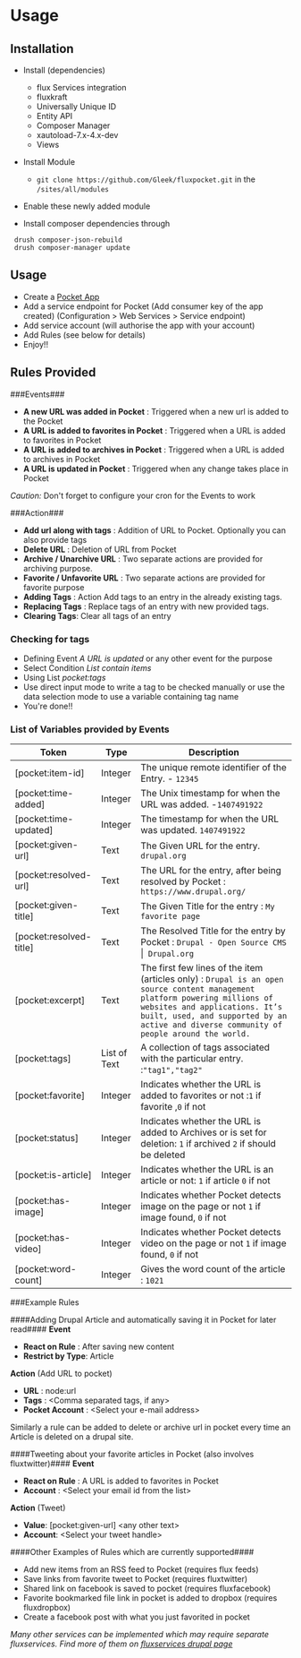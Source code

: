 Usage
======


Installation
------------

- Install (dependencies)
  - flux Services integration
  - fluxkraft
  - Universally Unique ID
  - Entity API
  - Composer Manager
  - xautoload-7.x-4.x-dev
  - Views

- Install Module
  - `git clone https://github.com/Gleek/fluxpocket.git` in the `/sites/all/modules`
- Enable these newly added module
- Install composer dependencies through
```
 drush composer-json-rebuild
 drush composer-manager update
```


Usage
-------

- Create a [Pocket App](http://getpocket.com/developer/apps/new)
- Add a service endpoint for Pocket (Add consumer key of the app created) (Configuration > Web Services > Service endpoint)
- Add service account (will authorise the app with your account)
- Add Rules (see below for details)
- Enjoy!!


Rules Provided
-----------------

###Events###
  - **A new URL was added in Pocket** : Triggered when a new url is added to the Pocket
  - **A URL is added to favorites in Pocket** : Triggered when a URL is added to favorites in Pocket
  - **A URL is added to archives in Pocket** : Triggered when a URL is added to archives in Pocket
  - **A URL is updated in Pocket** : Triggered when any change takes place in Pocket

*Caution:* Don't forget to configure your cron for the Events to work

###Action###
  - **Add url along with tags** : Addition of URL to Pocket. Optionally you can also provide tags
  - **Delete URL** : Deletion of URL from Pocket
  - **Archive / Unarchive URL** : Two separate actions are provided for archiving purpose.
  - **Favorite / Unfavorite URL** : Two separate actions are provided for favorite purpose
  - **Adding Tags** : Action Add tags to an entry in the already existing tags.
  - **Replacing Tags** : Replace tags of an entry with new provided tags.
  - **Clearing Tags**: Clear all tags of an entry


### Checking for tags ###

- Defining Event *A URL is updated* or any other event for the purpose
- Select Condition *List contain items*
- Using List *pocket:tags*
- Use direct input mode to write a tag to be checked manually or use the data selection mode to use a variable containing tag name
- You're done!!

### List of Variables provided by Events ###

|Token                   | Type         | Description                                                                                |
|------------------------|--------------|--------------------------------------------------------------------------------------------|
| [pocket:item-id]	     | Integer      |   The unique remote identifier of the Entry.  - `12345`                                    |
| [pocket:time-added]    | Integer	    |   The Unix timestamp for when the URL was added.  -`1407491922`                            |
| [pocket:time-updated]	 | Integer      |   The timestamp for when the URL was updated.  `1407491922`                                |
| [pocket:given-url]	 | Text         |   The Given URL for the entry.  `drupal.org`                                               |
| [pocket:resolved-url]	 | Text         |   The URL for the entry, after being resolved by Pocket : `https://www.drupal.org/`        |
| [pocket:given-title]   | Text         |	The Given Title for the entry : `My favorite page`                                       |
| [pocket:resolved-title]| Text         |	The Resolved Title for the entry by Pocket : `Drupal - Open Source CMS `\|` Drupal.org`  |
| [pocket:excerpt]       | Text         |   The first few lines of the item (articles only) : `Drupal is an open source content management platform powering millions of websites and applications. It’s built, used, and supported by an active and diverse community of people around the world.`|
| [pocket:tags]	         | List of Text |   A collection of tags associated with the particular entry. :`"tag1","tag2"`              |
| [pocket:favorite]		 | Integer      |   Indicates whether the URL is added to favorites or not :`1` if favorite ,`0` if not      |
| [pocket:status]		 | Integer      |   Indicates whether the URL is added to Archives or is set for deletion: `1` if archived `2` if should be deleted |
| [pocket:is-article]	 | Integer      |	Indicates whether the URL is an article or not: `1` if article `0` if not                |
| [pocket:has-image]	 | Integer      |	Indicates whether Pocket detects image on the page or not `1` if image found, `0` if not |
| [pocket:has-video]     | Integer	    |	Indicates whether Pocket detects video on the page or not `1` if image found, `0` if not |
| [pocket:word-count]	 | Integer	    |   Gives the word count of the article : `1021`|

###Example Rules

####Adding Drupal Article and automatically saving it in Pocket for later read####
**Event**
- **React on Rule** : After saving new content
- **Restrict by Type**: Article

**Action** (Add URL to pocket)
- **URL** : node:url
- **Tags** : \<Comma separated tags, if any\>
- **Pocket Account** : \<Select your e-mail address\>

Similarly a rule can be added to delete or archive url in pocket every time an Article is deleted on a drupal site.

####Tweeting about your favorite articles in Pocket (also involves fluxtwitter)####
**Event**
- **React on Rule** : A URL is added to favorites in Pocket
- **Account** : \<Select your email id from the list\>

**Action** (Tweet)
- **Value**: \[pocket:given-url] <any other text\>
- **Account**: \<Select your tweet handle\>


####Other Examples of Rules which are currently supported####

- Add new items from an RSS feed to Pocket (requires flux feeds)
- Save links from favorite tweet to Pocket (requires fluxtwitter)
- Shared link on facebook is saved to pocket (requires fluxfacebook)
- Favorite bookmarked file link in pocket is added to dropbox (requires fluxdropbox)
- Create a facebook post with what you just favorited in pocket

*Many other services can be implemented which may require separate fluxservices. Find more of them on [fluxservices drupal page](https://www.drupal.org/project/fluxservice)*
